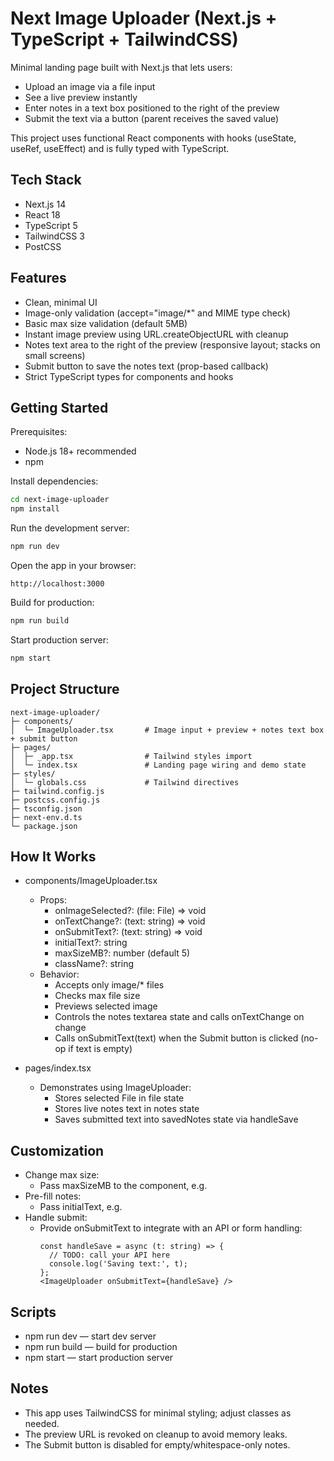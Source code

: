 # Next Image Uploader (Next.js + TypeScript + TailwindCSS)

Minimal landing page built with Next.js that lets users:
- Upload an image via a file input
- See a live preview instantly
- Enter notes in a text box positioned to the right of the preview
- Submit the text via a button (parent receives the saved value)

This project uses functional React components with hooks (useState, useRef, useEffect) and is fully typed with TypeScript.

## Tech Stack

- Next.js 14
- React 18
- TypeScript 5
- TailwindCSS 3
- PostCSS

## Features

- Clean, minimal UI
- Image-only validation (accept="image/*" and MIME type check)
- Basic max size validation (default 5MB)
- Instant image preview using URL.createObjectURL with cleanup
- Notes text area to the right of the preview (responsive layout; stacks on small screens)
- Submit button to save the notes text (prop-based callback)
- Strict TypeScript types for components and hooks

## Getting Started

Prerequisites:
- Node.js 18+ recommended
- npm

Install dependencies:

```bash
cd next-image-uploader
npm install
```

Run the development server:

```bash
npm run dev
```

Open the app in your browser:

```
http://localhost:3000
```

Build for production:

```bash
npm run build
```

Start production server:

```bash
npm start
```

## Project Structure

```
next-image-uploader/
├─ components/
│  └─ ImageUploader.tsx       # Image input + preview + notes text box + submit button
├─ pages/
│  ├─ _app.tsx                # Tailwind styles import
│  └─ index.tsx               # Landing page wiring and demo state
├─ styles/
│  └─ globals.css             # Tailwind directives
├─ tailwind.config.js
├─ postcss.config.js
├─ tsconfig.json
├─ next-env.d.ts
└─ package.json
```

## How It Works

- components/ImageUploader.tsx
  - Props:
    - onImageSelected?: (file: File) => void
    - onTextChange?: (text: string) => void
    - onSubmitText?: (text: string) => void
    - initialText?: string
    - maxSizeMB?: number (default 5)
    - className?: string
  - Behavior:
    - Accepts only image/* files
    - Checks max file size
    - Previews selected image
    - Controls the notes textarea state and calls onTextChange on change
    - Calls onSubmitText(text) when the Submit button is clicked (no-op if text is empty)

- pages/index.tsx
  - Demonstrates using ImageUploader:
    - Stores selected File in file state
    - Stores live notes text in notes state
    - Saves submitted text into savedNotes state via handleSave

## Customization

- Change max size:
  - Pass maxSizeMB to the component, e.g. <ImageUploader maxSizeMB={2} />
- Pre-fill notes:
  - Pass initialText, e.g. <ImageUploader initialText="Hello" />
- Handle submit:
  - Provide onSubmitText to integrate with an API or form handling:
    ```tsx
    const handleSave = async (t: string) => {
      // TODO: call your API here
      console.log('Saving text:', t);
    };
    <ImageUploader onSubmitText={handleSave} />
    ```

## Scripts

- npm run dev — start dev server
- npm run build — build for production
- npm start — start production server

## Notes

- This app uses TailwindCSS for minimal styling; adjust classes as needed.
- The preview URL is revoked on cleanup to avoid memory leaks.
- The Submit button is disabled for empty/whitespace-only notes.
